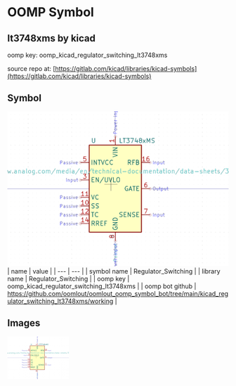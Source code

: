 # OOMP Symbol  
## lt3748xms  by kicad  
  
oomp key: oomp_kicad_regulator_switching_lt3748xms  
  
source repo at: [https://gitlab.com/kicad/libraries/kicad-symbols](https://gitlab.com/kicad/libraries/kicad-symbols)  
## Symbol  
  
[![working.png](working_600.png)](working.png)  
| name | value | 
| --- | --- | 
| symbol name | Regulator_Switching | 
| library name | Regulator_Switching | 
| oomp key | oomp_kicad_regulator_switching_lt3748xms | 
| oomp bot github | https://github.com/oomlout/oomlout_oomp_symbol_bot/tree/main/kicad_regulator_switching_lt3748xms/working | 
## Images  
  
[![working.png](working_140.png)](working.png)  
